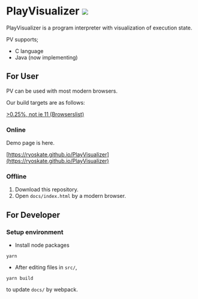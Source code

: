 # PlayVisualizer <a href="http://doge.mit-license.org"><img src="http://img.shields.io/:license-mit-blue.svg"></a>


PlayVisualizer is a program interpreter with visualization of execution state.

PV supports;

* C language
* Java (now implementing)

## For User

PV can be used with most modern browsers.

Our build targets are as follows:

[>0.25%, not ie 11 (Browserslist)](http://browserl.ist/?q=%3E0.25%25%2C+not+ie+11)

### Online

Demo page is here.

[https://ryoskate.github.io/PlayVisualizer](https://ryoskate.github.io/PlayVisualizer)

### Offline

1. Download this repository.
1. Open `docs/index.html` by a modern browser.

## For Developer

### Setup environment

* Install node packages

 ```
 yarn
 ```

* After editing files in `src/`, 

```
yarn build
```

to update `docs/` by webpack.
